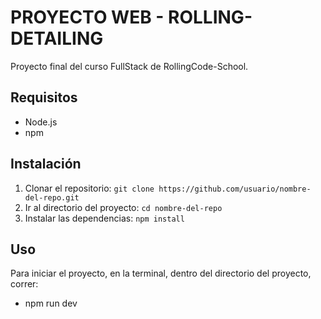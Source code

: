 # PROYECTO WEB - ROLLING-DETAILING

Proyecto final del curso FullStack de RollingCode-School.

## Requisitos

* Node.js
* npm

## Instalación

1. Clonar el repositorio: `git clone https://github.com/usuario/nombre-del-repo.git`
2. Ir al directorio del proyecto: `cd nombre-del-repo`
3. Instalar las dependencias: `npm install`

## Uso

Para iniciar el proyecto, en la terminal, dentro del directorio del proyecto, correr:

* npm run dev
